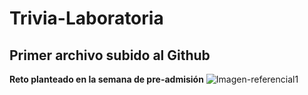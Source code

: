 # Trivia-Laboratoria
## Primer archivo subido al Github
**Reto planteado en la semana de pre-admisión**
![Imagen-referencial1](Trivia1.BMP "Trivia 1")
